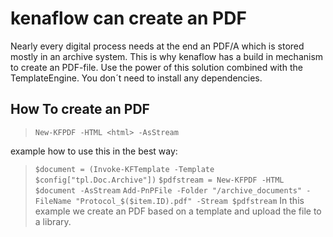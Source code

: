 # kenaflow can create an PDF
Nearly every digital process needs at the end an PDF/A which is stored mostly in an archive system. This is why kenaflow has a build in mechanism to create an PDF-file. Use the power of this solution combined with the TemplateEngine. You don´t need to install any dependencies.

## How To create an PDF
> `New-KFPDF -HTML <html> -AsStream`

example how to use this in the best way:
> `$document = (Invoke-KFTemplate -Template $config["tpl.Doc.Archive"])`
> `$pdfstream = New-KFPDF -HTML $document -AsStream`
> `Add-PnPFile -Folder "/archive_documents" -FileName "Protocol_$($item.ID).pdf" -Stream $pdfstream`
In this example we create an PDF based on a template and upload the file to a library.